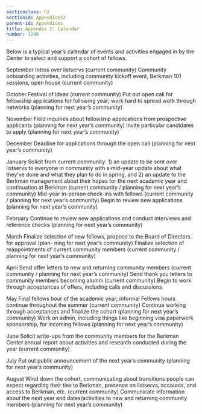 ```yaml
---
sectionclass: h2
sectionid: Appendices2
parent-id: Appendices
title: Appendix 2: Calendar
number: 3200
---
```


Below is a typical year’s calendar of events and activities engaged in by the Center to select and support a cohort of fellows.

September
Intros over listservs (current community) Community onboarding activities, including community kickoff event, Berkman 101 sessions, open house (current community)

October
Festival of Ideas (current community) Put out open call for fellowship applications for following year; work hard to spread work through networks (planning for next year’s community)

November
Field inquiries about fellowship applications from prospective applicants (planning for next year’s community) Invite particular candidates to apply (planning for next year’s community)

December
Deadline for applications through the open call (planning for next year’s community)

January
Solicit from current community: 1) an update to be sent over listservs to everyone in community with a mid-year update about what they’ve done and what they plan to do in spring, and 2) an update to the Berkman management about their hopes for the next academic year and continuation at Berkman (current community / planning for next year’s community) Mid-year in-person check-ins with fellows (current community / planning for next year’s community) Begin to review new applications (planning for next year’s community)

February
Continue to review new applications and conduct interviews and reference checks (planning for next year’s community)

March
Finalize selection of new fellows, propose to the Board of Directors for approval (plan- ning for next year’s community) Finalize selection of reappointments of current community members (current community / planning for next year’s community)

April
Send offer letters to new and returning community members (current community / planning for next year’s community) Send thank you letters to community members becoming alumni (current community) Begin to work through acceptances of offers, including calls and discussions

May
Final fellows hour of the academic year; informal Fellows hours continue throughout the summer (current community) Continue working through acceptances and finalize the cohort (planning for next year’s community)
Work on admin, including things like beginning visa paperwork sponsorship, for incoming fellows (planning for next year’s community)

June
Solicit write-ups from the community members for the Berkman Center annual report about activities and research conducted during the year (current community)

July
Put out public announcement of the next year’s community (planning for next year’s community)

August
Wind down the cohort, communicating about transitions people can expect regarding their ties to Berkman, presence on listservs, accounts, and access to Berkman, etc. (current community) Communicate information about the next year and dates/activities to new and returning community members (planning for next year’s community)
